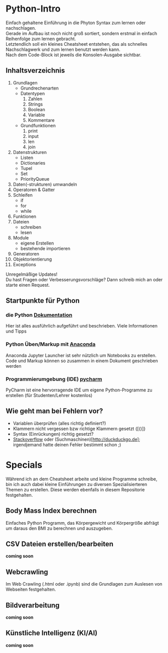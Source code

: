 # Python-Intro
Einfach gehaltene Einführung in die Phyton Syntax zum lernen oder nachschlagen.<br>
Gerade im Aufbau ist noch nicht groß sortiert, sondern erstmal in einfach Reihenfolge zum lernen gebracht.<br>
Letztendlich soll ein kleines Cheatsheet entstehen, das als schnelles Nachschlagwerk und zum lernen benutzt werden kann.<br>
Nach dem Code-Block ist jeweils die Konsolen-Ausgabe sichtbar.

## Inhaltsverzeichnis
 1. Grundlagen
    - Grundrechenarten
    - Datentypen 
       1. Zahlen
       2. Strings
       3. Boolean
       4. Variable
       5. Kommentare
    - Grundfunktionen
       1. print
       2. input
       3. len
       4. join
 2. Datenstrukturen
    - Listen
    - Dictionaries
    - Tupel
    - Set
    - PriorityQueue
 3. Daten(-strukturen) umwandeln
 4. Operatoren & Gatter
 5. Schleifen 
     - if
     - for
     - while
 6. Funktionen
 7. Dateien 
     - schreiben
     - lesen
 8. Module 
     - eigene Erstellen
     - bestehende importieren
 9. Generatoren
 10. Objektorientierung
 11. Exceptions

Unregelmäßige Updates!<br>
Du hast Fragen oder Verbesserungsvorschläge? Dann schreib mich an oder starte einen Request.

## Startpunkte für Python
### die Python [Dokumentation](https://docs.python.org/3/)
Hier ist alles ausführlich aufgeführt und beschrieben. Viele Informationen und Tipps

### Python Üben/Markup mit [Anaconda](http://anaconda.com)
Anaconda Jupyter Launcher ist sehr nützlich um Notebooks zu erstellen. Code und Markup können so zusammen in einem Dokument geschrieben werden

### Programmierumgebung (IDE) [pycharm](https://www.jetbrains.com/pycharm/)
PyCharm ist eine hervorragende IDE um eigene Python-Programme zu erstellen (für Studenten/Lehrer kostenlos)

## Wie geht man bei Fehlern vor?
  - Variablen überprüfen (alles richtig definiert?)
  - Klammern nicht vergessen bzw richtige Klammern gesetzt {[()]}
  - Syntax (Einrückungen) richtig gesetzt?
  - [Stackoverflow](http://www.stackoverflow.com) oder (Suchmaschinen)[http://duckduckgo.de]; irgendjemand hatte deinen Fehler bestimmt schon ;)

# Specials
Während ich an dem Cheatsheet arbeite und kleine Programme schreibe, bin ich auch dabei kleine Einführungen zu diversen Spezialisierteren Themen zu erstellen. Diese werden ebenfalls in diesem Repositorie festgehalten.

## Body Mass Index berechnen
Einfaches Python Programm, das Körpergewicht und Körpergröße abfrägt um daraus den BMI zu berechnen und auszugeben.

## CSV Dateien erstellen/bearbeiten
**coming soon**

## Webcrawling
Im  Web Crawling (.html oder .ipynb) sind die Grundlagen zum Auslesen von Webseiten festgehalten.

## Bildverarbeitung
**coming soon**

## Künstliche Intelligenz (KI/AI)
**coming soon**
